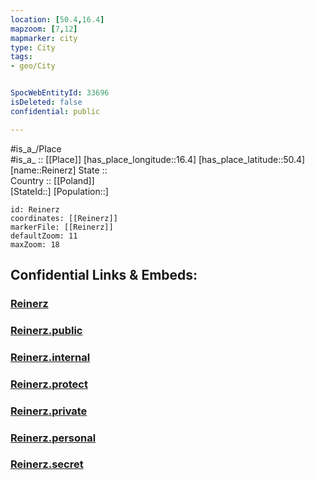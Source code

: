 ```yaml
---
location: [50.4,16.4] 
mapzoom: [7,12] 
mapmarker: city 
type: City
tags:
- geo/City


SpocWebEntityId: 33696
isDeleted: false
confidential: public

---
```

#is_a_/Place  
#is_a_ :: [[Place]] 
[has_place_longitude::16.4] 
[has_place_latitude::50.4] 
[name::Reinerz] 
State ::  
Country :: [[Poland]]  
[StateId::] 
[Population::] 



```leaflet
id: Reinerz
coordinates: [[Reinerz]] 
markerFile: [[Reinerz]] 
defaultZoom: 11 
maxZoom: 18
```


## Confidential Links & Embeds: 

### [Reinerz](/_Standards/Earth/Continent/Europe/Europe~East/Poland/Provinces~Poland/Lower_Silesian/City/Reinerz.md) 

### [Reinerz.public](/_public/Earth/Continent/Europe/Europe~East/Poland/Provinces~Poland/Lower_Silesian/City/Reinerz.public.md) 

### [Reinerz.internal](/_internal/Earth/Continent/Europe/Europe~East/Poland/Provinces~Poland/Lower_Silesian/City/Reinerz.internal.md) 

### [Reinerz.protect](/_protect/Earth/Continent/Europe/Europe~East/Poland/Provinces~Poland/Lower_Silesian/City/Reinerz.protect.md) 

### [Reinerz.private](/_private/Earth/Continent/Europe/Europe~East/Poland/Provinces~Poland/Lower_Silesian/City/Reinerz.private.md) 

### [Reinerz.personal](/_personal/Earth/Continent/Europe/Europe~East/Poland/Provinces~Poland/Lower_Silesian/City/Reinerz.personal.md) 

### [Reinerz.secret](/_secret/Earth/Continent/Europe/Europe~East/Poland/Provinces~Poland/Lower_Silesian/City/Reinerz.secret.md)

